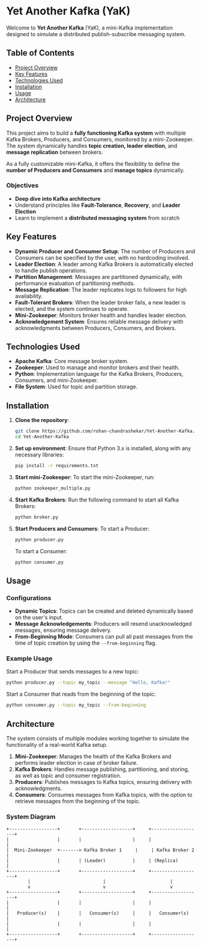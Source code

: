 
# Yet Another Kafka (YaK)

Welcome to **Yet Another Kafka** (YaK), a mini-Kafka implementation designed to simulate a distributed publish-subscribe messaging system.

## Table of Contents

- [Project Overview](#project-overview)
- [Key Features](#key-features)
- [Technologies Used](#technologies-used)
- [Installation](#installation)
- [Usage](#usage)
- [Architecture](#architecture)

## Project Overview

This project aims to build a **fully functioning Kafka system** with multiple Kafka Brokers, Producers, and Consumers, monitored by a mini-Zookeeper. The system dynamically handles **topic creation, leader election**, and **message replication** between brokers. 

As a fully customizable mini-Kafka, it offers the flexibility to define the **number of Producers and Consumers** and **manage topics** dynamically.

### Objectives

- **Deep dive into Kafka architecture**
- Understand principles like **Fault-Tolerance**, **Recovery**, and **Leader Election**
- Learn to implement a **distributed messaging system** from scratch

## Key Features

- **Dynamic Producer and Consumer Setup**: The number of Producers and Consumers can be specified by the user, with no hardcoding involved.
- **Leader Election**: A leader among Kafka Brokers is automatically elected to handle publish operations.
- **Partition Management**: Messages are partitioned dynamically, with performance evaluation of partitioning methods.
- **Message Replication**: The leader replicates logs to followers for high availability.
- **Fault-Tolerant Brokers**: When the leader broker fails, a new leader is elected, and the system continues to operate.
- **Mini-Zookeeper**: Monitors broker health and handles leader election.
- **Acknowledgement System**: Ensures reliable message delivery with acknowledgments between Producers, Consumers, and Brokers.

## Technologies Used

- **Apache Kafka**: Core message broker system.
- **Zookeeper**: Used to manage and monitor brokers and their health.
- **Python**: Implementation language for the Kafka Brokers, Producers, Consumers, and mini-Zookeeper.
- **File System**: Used for topic and partition storage.

## Installation

1. **Clone the repository**:
   ```bash
   git clone https://github.com/rohan-chandrashekar/Yet-Another-Kafka.git
   cd Yet-Another-Kafka
   ```

2. **Set up environment**:
   Ensure that Python 3.x is installed, along with any necessary libraries:
   ```bash
   pip install -r requirements.txt
   ```

3. **Start mini-Zookeeper**:
   To start the mini-Zookeeper, run:
   ```bash
   python zookeeper_multiple.py
   ```

4. **Start Kafka Brokers**:
   Run the following command to start all Kafka Brokers:
   ```bash
   python broker.py
   ```

5. **Start Producers and Consumers**:
   To start a Producer:
   ```bash
   python producer.py
   ```
   To start a Consumer:
   ```bash
   python consumer.py
   ```

## Usage

### Configurations

- **Dynamic Topics**: Topics can be created and deleted dynamically based on the user's input.
- **Message Acknowledgements**: Producers will resend unacknowledged messages, ensuring message delivery.
- **From-Beginning Mode**: Consumers can pull all past messages from the time of topic creation by using the `--from-beginning` flag.

### Example Usage

Start a Producer that sends messages to a new topic:
```bash
python producer.py --topic my_topic --message "Hello, Kafka!"
```

Start a Consumer that reads from the beginning of the topic:
```bash
python consumer.py --topic my_topic --from-beginning
```

## Architecture

The system consists of multiple modules working together to simulate the functionality of a real-world Kafka setup.

1. **Mini-Zookeeper**: Manages the health of the Kafka Brokers and performs leader election in case of broker failure.
2. **Kafka Brokers**: Handles message publishing, partitioning, and storing, as well as topic and consumer registration.
3. **Producers**: Publishes messages to Kafka topics, ensuring delivery with acknowledgments.
4. **Consumers**: Consumes messages from Kafka topics, with the option to retrieve messages from the beginning of the topic.

### System Diagram

```plaintext
+------------------+       +-------------------+     +-------------------+
|                  |       |                   |     |                   |
|  Mini-Zookeeper  +-------> Kafka Broker 1     |     | Kafka Broker 2     |
|                  |       | (Leader)          |     | (Replica)          |
+------------------+       +-------------------+     +-------------------+
        |                           |                        |
        v                           v                        v
+------------------+       +-------------------+     +-------------------+
|                  |       |                   |     |                   |
|   Producer(s)    |       |   Consumer(s)     |     |   Consumer(s)      |
|                  |       |                   |     |                   |
+------------------+       +-------------------+     +-------------------+
```
